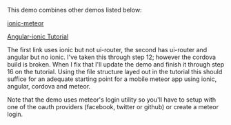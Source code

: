 This demo combines other demos listed below:

[ionic-meteor](https://github.com/netanelgilad/meteor-ionic-example)

[Angular-ionic Tutorial](https://angularjs.meteor.com/tutorial)

The first link uses ionic but not ui-router, the second has ui-router and angular but no ionic.  I've taken this through step 12; however the cordova build is broken.  When I fix that I'll update the demo and finish it through step 16 on the tutorial.  Using the file structure layed out in the tutorial this should suffice for an adequate starting point for a mobile meteor app using ionic, angular, cordova and meteor.


Note that the demo uses meteor's login utility so you'll have to setup with one of the oauth providers (facebook, twitter or github) or create a meteor login.
